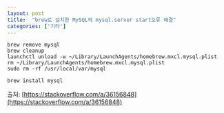 ```yaml
---
layout: post
title:  "brew로 설치한 MySQL의 mysql.server start오류 해결"
categories: ['기타']
---
```


```
brew remove mysql
brew cleanup
launchctl unload -w ~/Library/LaunchAgents/homebrew.mxcl.mysql.plist
rm ~/Library/LaunchAgents/homebrew.mxcl.mysql.plist
sudo rm -rf /usr/local/var/mysql

brew install mysql
```

출처: [https://stackoverflow.com/a/36156848](https://stackoverflow.com/a/36156848)
